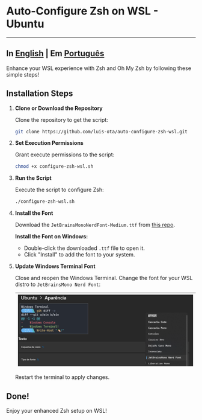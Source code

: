 # Auto-Configure Zsh on WSL - Ubuntu

---------------------------------------------------------
In [English](README.md) | Em [Português](README_PTBR.md)
---------------------------------------------------------

Enhance your WSL experience with Zsh and Oh My Zsh by following these simple steps!

## Installation Steps

1. **Clone or Download the Repository**

   Clone the repository to get the script:

   ```bash
   git clone https://github.com/luis-ota/auto-configure-zsh-wsl.git
   

2. **Set Execution Permissions**

   Grant execute permissions to the script:

   ```bash
   chmod +x configure-zsh-wsl.sh
   ```

3. **Run the Script**

   Execute the script to configure Zsh:

   ```bash
   ./configure-zsh-wsl.sh
   ```

4. **Install the Font**

   Download the `JetBrainsMonoNerdFont-Medium.ttf` from [this repo](https://github.com/luis-ota/auto-configure-zsh-wsl/blob/main/JetBrainsMonoNerdFont-Medium.ttf).

   **Install the Font on Windows:**

   - Double-click the downloaded `.ttf` file to open it.
   - Click "Install" to add the font to your system.

5. **Update Windows Terminal Font**

   Close and reopen the Windows Terminal. Change the font for your WSL distro to `JetBrainsMono Nerd Font`:

   |![Font Configuration](https://github.com/luis-ota/auto-configure-zsh-wsl/blob/main/font-config.png)|
   |---------------------------------------------------------------------------------------------------|

   Restart the terminal to apply changes.

## Done!

Enjoy your enhanced Zsh setup on WSL!
